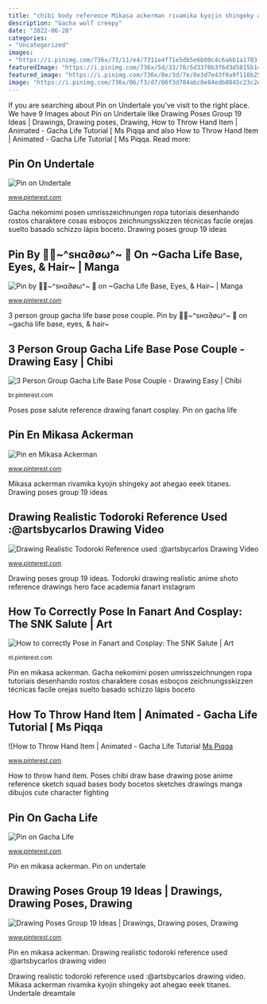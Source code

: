```yaml
---
title: "chibi body reference Mikasa ackerman rivamika kyojin shingeky aot ahegao eeek titanes"
description: "Gacha wolf creepy"
date: "2022-06-28"
categories:
- "Uncategorized"
images:
- "https://i.pinimg.com/736x/73/11/e4/7311e4f71e5db5e6b00c4c6a6b1a1703.jpg"
featuredImage: "https://i.pinimg.com/736x/5d/33/70/5d3370b3f6d3d5815b1459008527430d.jpg"
featured_image: "https://i.pinimg.com/736x/8e/3d/7e/8e3d7e43f0a9f116b253c6cd12d024cc.jpg"
image: "https://i.pinimg.com/736x/06/f3/d7/06f3d784abc0e84edb8845c23c2ebfaa.jpg"
---
```


If you are searching about Pin on Undertale you've visit to the right place. We have 9 Images about Pin on Undertale like Drawing Poses Group 19 Ideas | Drawings, Drawing poses, Drawing, How to Throw Hand Item | Animated - Gacha Life Tutorial [ Ms Piqqa and also How to Throw Hand Item | Animated - Gacha Life Tutorial [ Ms Piqqa. Read more:

## Pin On Undertale

![Pin on Undertale](https://i.pinimg.com/736x/61/e4/65/61e465bda80a8cc7f56bcc0c0f8c1e89.jpg "How to correctly pose in fanart and cosplay: the snk salute")

<small>www.pinterest.com</small>

Gacha nekomimi posen umrisszeichnungen ropa tutoriais desenhando rostos charaktere cosas esboços zeichnungsskizzen técnicas facile orejas suelto basado schizzo lápis boceto. Drawing poses group 19 ideas

## Pin By 🌸🍃~^ѕнα∂øω^~ 🌺 On ~Gacha Life Base, Eyes, &amp; Hair~ | Manga

![Pin by 🌸🍃~^ѕнα∂øω^~ 🌺 on ~Gacha Life Base, Eyes, &amp; Hair~ | Manga](https://i.pinimg.com/736x/06/f3/d7/06f3d784abc0e84edb8845c23c2ebfaa.jpg "Gacha wolf creepy")

<small>www.pinterest.com</small>

3 person group gacha life base pose couple. Pin by 🌸🍃~^ѕнα∂øω^~ 🌺 on ~gacha life base, eyes, &amp; hair~

## 3 Person Group Gacha Life Base Pose Couple - Drawing Easy | Chibi

![3 Person Group Gacha Life Base Pose Couple - Drawing Easy | Chibi](https://i.pinimg.com/736x/fb/70/78/fb707863a5cde4cc606f7a55c49b88ea.jpg "Todoroki drawing realistic anime shoto reference drawings hero face academia fanart instagram")

<small>br.pinterest.com</small>

Poses pose salute reference drawing fanart cosplay. Pin on gacha life

## Pin En Mikasa Ackerman

![Pin en Mikasa Ackerman](https://i.pinimg.com/736x/8e/3d/7e/8e3d7e43f0a9f116b253c6cd12d024cc.jpg "3 person group gacha life base pose couple")

<small>www.pinterest.com</small>

Mikasa ackerman rivamika kyojin shingeky aot ahegao eeek titanes. Drawing poses group 19 ideas

## Drawing Realistic Todoroki Reference Used :@artsbycarlos Drawing Video

![Drawing Realistic Todoroki Reference used :@artsbycarlos Drawing Video](https://i.pinimg.com/736x/73/11/e4/7311e4f71e5db5e6b00c4c6a6b1a1703.jpg "Pin by 🌸🍃~^ѕнα∂øω^~ 🌺 on ~gacha life base, eyes, &amp; hair~")

<small>www.pinterest.com</small>

Drawing poses group 19 ideas. Todoroki drawing realistic anime shoto reference drawings hero face academia fanart instagram

## How To Correctly Pose In Fanart And Cosplay: The SNK Salute | Art

![How to correctly Pose in Fanart and Cosplay: The SNK Salute | Art](https://i.pinimg.com/736x/09/ef/0f/09ef0f021249cfcbd137f970bfb4194a--cosplay-tips-cosplay-costume.jpg "Undertale dreamtale")

<small>nl.pinterest.com</small>

Pin en mikasa ackerman. Gacha nekomimi posen umrisszeichnungen ropa tutoriais desenhando rostos charaktere cosas esboços zeichnungsskizzen técnicas facile orejas suelto basado schizzo lápis boceto

## How To Throw Hand Item | Animated - Gacha Life Tutorial [ Ms Piqqa

![How to Throw Hand Item | Animated - Gacha Life Tutorial [ Ms Piqqa](https://i.pinimg.com/736x/4a/49/7b/4a497b7abe0043634000f1680fca1df5.jpg "3 person group gacha life base pose couple")

<small>www.pinterest.com</small>

How to throw hand item. Poses chibi draw base drawing pose anime reference sketch squad bases body bocetos sketches drawings manga dibujos cute character fighting

## Pin On Gacha Life

![Pin on Gacha Life](https://i.pinimg.com/736x/5d/33/70/5d3370b3f6d3d5815b1459008527430d.jpg "Pin by 🌸🍃~^ѕнα∂øω^~ 🌺 on ~gacha life base, eyes, &amp; hair~")

<small>www.pinterest.com</small>

Pin en mikasa ackerman. Pin on undertale

## Drawing Poses Group 19 Ideas | Drawings, Drawing Poses, Drawing

![Drawing Poses Group 19 Ideas | Drawings, Drawing poses, Drawing](https://i.pinimg.com/736x/71/7c/f4/717cf41b60d15f07ef7a4367cb0b8c74.jpg "Gacha nekomimi posen umrisszeichnungen ropa tutoriais desenhando rostos charaktere cosas esboços zeichnungsskizzen técnicas facile orejas suelto basado schizzo lápis boceto")

<small>www.pinterest.com</small>

Pin en mikasa ackerman. Drawing realistic todoroki reference used :@artsbycarlos drawing video

Drawing realistic todoroki reference used :@artsbycarlos drawing video. Mikasa ackerman rivamika kyojin shingeky aot ahegao eeek titanes. Undertale dreamtale
